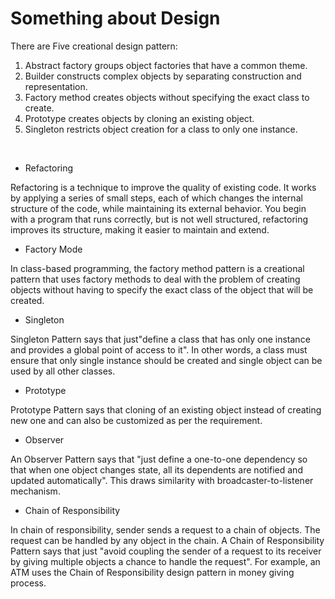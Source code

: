 # Something about Design

There are Five creational design pattern:

1. Abstract factory groups object factories that have a common theme.
2. Builder constructs complex objects by separating construction and representation.
3. Factory method creates objects without specifying the exact class to create.
4. Prototype creates objects by cloning an existing object.
5. Singleton restricts object creation for a class to only one instance.

</br>

* Refactoring

Refactoring is a technique to improve the quality of existing code. It works by applying a series of small steps, each of which changes the internal structure of the code, while maintaining its external behavior. You begin with a program that runs correctly, but is not well structured, refactoring improves its structure, making it easier to maintain and extend.

* Factory Mode

In class-based programming, the factory method pattern is a creational pattern that uses factory methods to deal with the problem of creating objects without having to specify the exact class of the object that will be created. 

* Singleton

Singleton Pattern says that just"define a class that has only one instance and provides a global point of access to it".
In other words, a class must ensure that only single instance should be created and single object can be used by all other classes.

* Prototype

Prototype Pattern says that cloning of an existing object instead of creating new one and can also be customized as per the requirement.

* Observer

An Observer Pattern says that "just define a one-to-one dependency so that when one object changes state, all its dependents are notified and updated automatically". This draws similarity with broadcaster-to-listener mechanism.

* Chain of Responsibility

In chain of responsibility, sender sends a request to a chain of objects. The request can be handled by any object in the chain.
A Chain of Responsibility Pattern says that just "avoid coupling the sender of a request to its receiver by giving multiple objects a chance to handle the request". For example, an ATM uses the Chain of Responsibility design pattern in money giving process.